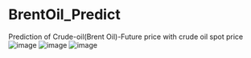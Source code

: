 # BrentOil_Predict

Prediction of Crude-oil(Brent Oil)-Future price with crude oil spot price
![image](https://github.com/user-attachments/assets/7d2d4ea5-4f65-466c-9043-23d76d06ff7f)
![image](https://github.com/user-attachments/assets/b1422bde-faaa-4e85-a067-aaacbb05b307)
![image](https://github.com/user-attachments/assets/f80cb8ed-6371-4860-892a-560f6b1e1bce)
